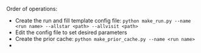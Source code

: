 Order of operations:

* Create the run and fill template config file: `python make_run.py --name
  <run name> --allstar <path> --allvisit <path>`
* Edit the config file to set desired parameters
* Create the prior cache: `python make_prior_cache.py --name <run name>`
* 
